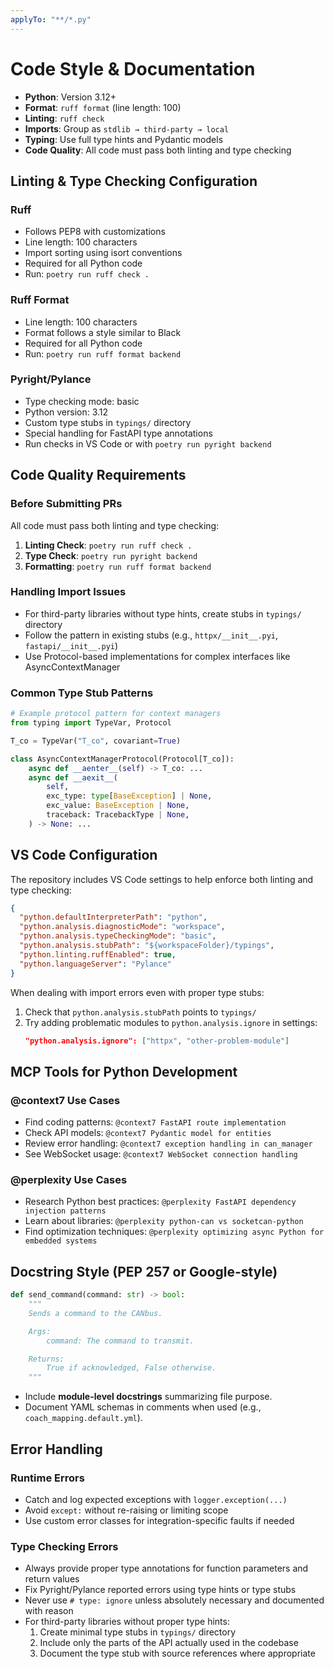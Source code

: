 ```yaml
---
applyTo: "**/*.py"
---
```


# Code Style & Documentation

- **Python**: Version 3.12+
- **Format**: `ruff format` (line length: 100)
- **Linting**: `ruff check`
- **Imports**: Group as `stdlib → third-party → local`
- **Typing**: Use full type hints and Pydantic models
- **Code Quality**: All code must pass both linting and type checking

## Linting & Type Checking Configuration

### Ruff

- Follows PEP8 with customizations
- Line length: 100 characters
- Import sorting using isort conventions
- Required for all Python code
- Run: `poetry run ruff check .`

### Ruff Format

- Line length: 100 characters
- Format follows a style similar to Black
- Required for all Python code
- Run: `poetry run ruff format backend`

### Pyright/Pylance

- Type checking mode: basic
- Python version: 3.12
- Custom type stubs in `typings/` directory
- Special handling for FastAPI type annotations
- Run checks in VS Code or with `poetry run pyright backend`

## Code Quality Requirements

### Before Submitting PRs

All code must pass both linting and type checking:

1. **Linting Check**: `poetry run ruff check .`
2. **Type Check**: `poetry run pyright backend`
3. **Formatting**: `poetry run ruff format backend`

### Handling Import Issues

- For third-party libraries without type hints, create stubs in `typings/` directory
- Follow the pattern in existing stubs (e.g., `httpx/__init__.pyi`, `fastapi/__init__.pyi`)
- Use Protocol-based implementations for complex interfaces like AsyncContextManager

### Common Type Stub Patterns

```python
# Example protocol pattern for context managers
from typing import TypeVar, Protocol

T_co = TypeVar("T_co", covariant=True)

class AsyncContextManagerProtocol(Protocol[T_co]):
    async def __aenter__(self) -> T_co: ...
    async def __aexit__(
        self,
        exc_type: type[BaseException] | None,
        exc_value: BaseException | None,
        traceback: TracebackType | None,
    ) -> None: ...
```

## VS Code Configuration

The repository includes VS Code settings to help enforce both linting and type checking:

```json
{
  "python.defaultInterpreterPath": "python",
  "python.analysis.diagnosticMode": "workspace",
  "python.analysis.typeCheckingMode": "basic",
  "python.analysis.stubPath": "${workspaceFolder}/typings",
  "python.linting.ruffEnabled": true,
  "python.languageServer": "Pylance"
}
```

When dealing with import errors even with proper type stubs:

1. Check that `python.analysis.stubPath` points to `typings/`
2. Try adding problematic modules to `python.analysis.ignore` in settings:
   ```json
   "python.analysis.ignore": ["httpx", "other-problem-module"]
   ```

## MCP Tools for Python Development

### @context7 Use Cases

- Find coding patterns: `@context7 FastAPI route implementation`
- Check API models: `@context7 Pydantic model for entities`
- Review error handling: `@context7 exception handling in can_manager`
- See WebSocket usage: `@context7 WebSocket connection handling`

### @perplexity Use Cases

- Research Python best practices: `@perplexity FastAPI dependency injection patterns`
- Learn about libraries: `@perplexity python-can vs socketcan-python`
- Find optimization techniques: `@perplexity optimizing async Python for embedded systems`

## Docstring Style (PEP 257 or Google-style)

```python
def send_command(command: str) -> bool:
    """
    Sends a command to the CANbus.

    Args:
        command: The command to transmit.

    Returns:
        True if acknowledged, False otherwise.
    """
```

- Include **module-level docstrings** summarizing file purpose.
- Document YAML schemas in comments when used (e.g., `coach_mapping.default.yml`).

## Error Handling

### Runtime Errors

- Catch and log expected exceptions with `logger.exception(...)`
- Avoid `except:` without re-raising or limiting scope
- Use custom error classes for integration-specific faults if needed

### Type Checking Errors

- Always provide proper type annotations for function parameters and return values
- Fix Pyright/Pylance reported errors using type hints or type stubs
- Never use `# type: ignore` unless absolutely necessary and documented with reason
- For third-party libraries without proper type hints:
  1. Create minimal type stubs in `typings/` directory
  2. Include only the parts of the API actually used in the codebase
  3. Document the type stub with source references where appropriate
